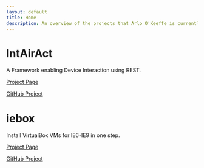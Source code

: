 ```yaml
---
layout: default
title: Home
description: An overview of the projects that Arlo O'Keeffe is currently pursuing.
---
```

# IntAirAct

A Framework enabling Device Interaction using REST.

[Project Page](intairact.html)

[GitHub Project](https://github.com/ArloL/IntAirAct)

# iebox

Install VirtualBox VMs for IE6-IE9 in one step.

[Project Page](iebox.html)

[GitHub Project](https://github.com/ArloL/iebox)
